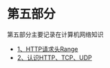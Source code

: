 # 第五部分

第五部分主要记录在计算机网络知识

  * [1、HTTP请求头Range](https://github.com/FantasticLBP/knowledge-kit/blob/master/第五部分%20开发杂谈/5.1.md)
  * [2、认识HTTP、TCP、UDP](https://github.com/FantasticLBP/knowledge-kit/blob/master/第五部分%20开发杂谈/5.2.md)
  
